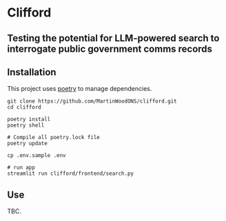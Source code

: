 # Clifford

## Testing the potential for LLM-powered search to interrogate public government comms records

## Installation

This project uses [poetry](https://python-poetry.org/) to manage dependencies.

```shell
git clone https://github.com/MartinWoodONS/clifford.git
cd clifford

poetry install
poetry shell

# Compile all poetry.lock file
poetry update

cp .env.sample .env

# run app
streamlit run clifford/frontend/search.py 
```

## Use

TBC.